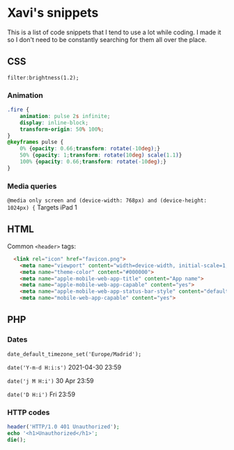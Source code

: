 # Xavi's snippets

This is a list of code snippets that I tend to use a lot while coding. I made it so I don't need to be constantly searching for them all over the place.

## CSS

`filter:brightness(1.2);`


### Animation

```CSS
.fire {
    animation: pulse 2s infinite;
    display: inline-block;
    transform-origin: 50% 100%;
}
@keyframes pulse {
    0% {opacity: 0.66;transform: rotate(-10deg);}
    50% {opacity: 1;transform: rotate(10deg) scale(1.1)}
    100% {opacity: 0.66;transform: rotate(-10deg);}
}
```

### Media queries

`@media only screen and (device-width: 768px) and (device-height: 1024px) {`
Targets iPad 1



## HTML

Common `<header>` tags:

```HTML
  <link rel="icon" href="favicon.png">
	<meta name="viewport" content="width=device-width, initial-scale=1, minimum-scale=1">
	<meta name="theme-color" content="#000000">
	<meta name="apple-mobile-web-app-title" content="App name">
	<meta name="apple-mobile-web-app-capable" content="yes">
	<meta name="apple-mobile-web-app-status-bar-style" content="default">
	<meta name="mobile-web-app-capable" content="yes">
```


## PHP

### Dates

`date_default_timezone_set('Europe/Madrid');`

`date('Y-m-d H:i:s')`
2021-04-30 23:59

`date('j M H:i')`
30 Apr 23:59

`date('D H:i')`
Fri 23:59


### HTTP codes

```PHP
header('HTTP/1.0 401 Unauthorized');
echo '<h1>Unauthorized</h1>';
die();
```
